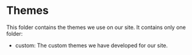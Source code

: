 # Themes
This folder contains the themes we use on our site. It contains only one folder:
* custom: The custom themes we have developed for our site.
